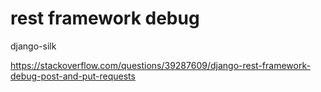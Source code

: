 # rest framework debug

django-silk

https://stackoverflow.com/questions/39287609/django-rest-framework-debug-post-and-put-requests